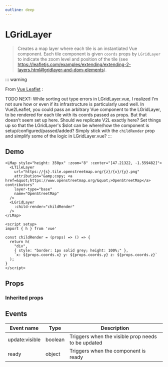 ```yaml
---
outline: deep
---
```


# LGridLayer

> Creates a map layer where each tile is an instantiated Vue component.
> Each tile component is given `coords` props by `LGridLayer` to indicate
> the zoom level and position of the tile
> (see https://leafletjs.com/examples/extending/extending-2-layers.html#lgridlayer-and-dom-elements).

::: warning

  From [Vue Leaflet](https://github.com/vue-leaflet/vue-leaflet/blob/master/src/playground/views/GridLayerDemo.vue) :

  TODO NEXT: While sorting out type errors in LGridLayer.vue, I realized I'm not sure
    how or even if its infrastructure is particularly used well. In Vue2Leaflet,
    you could pass an arbitrary Vue component to the LGridLayer, to be rendered
    for each tile with its coords passed as props. But that doesn't seem set up here.
    Should we replicate V2L exactly here? Set things up so that the LGridLayer's $slot
    can be where/how the component is setup/configured/passed/added? Simply stick with
    the `childRender` prop and simplify some of the logic in LGridLayer.vue?
:::

## Demo

<script setup>
import L from "leaflet";
import "leaflet/dist/leaflet.css";
import { LMap, LTileLayer, LGridLayer } from '@vue-leaflet/vue-leaflet';
import { h } from 'vue'

const childRender = (props) => () => {
  return h(
    "div",
    { style: "border: 1px solid grey; height: 100%;" },
    `x: ${props.coords.x} y: ${props.coords.y} z: ${props.coords.z}`
  );
}
</script>

<LMap style="height: 350px" :zoom="8" :center="[47.21322, -1.559482]">
  <LTileLayer
    url="https://{s}.tile.openstreetmap.org/{z}/{x}/{y}.png"
    attribution="&amp;copy; <a href=&quot;https://www.openstreetmap.org/&quot;>OpenStreetMap</a> contributors"
    layer-type="base"
    name="OpenStreetMap"
  />
  <LGridLayer
    :child-render="childRender"
  />
</LMap>

```vue{8-10,13-28}
<LMap style="height: 350px" :zoom="8" :center="[47.21322, -1.559482]">
  <LTileLayer
    url="https://{s}.tile.openstreetmap.org/{z}/{x}/{y}.png"
    attribution="&amp;copy; <a href=&quot;https://www.openstreetmap.org/&quot;>OpenStreetMap</a> contributors"
    layer-type="base"
    name="OpenStreetMap"
  />
  <LGridLayer
    :child-render="childRender"
  />
</LMap>

<script setup>
import { h } from 'vue'

const childRender = (props) => () => {
  return h(
    "div",
    { style: "border: 1px solid grey; height: 100%;" },
    `x: ${props.coords.x} y: ${props.coords.y} z: ${props.coords.z}`
  );
}
</script>
```

## Props

<!--@include: ./props/grid-layer-props.md-->

### Inherited props

<!--@include: ./props/layer-props.md-->

## Events

| Event name     | Type    | Description                                        |
| -------------- | ------- | -------------------------------------------------- |
| update:visible | boolean | Triggers when the visible prop needs to be updated |
| ready          | object  | Triggers when the component is ready               |
